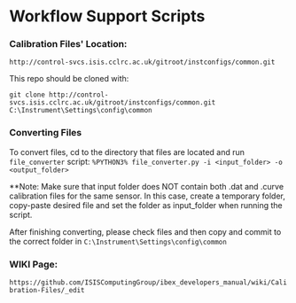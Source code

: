 # Workflow Support Scripts

### Calibration Files' Location: 

 `http://control-svcs.isis.cclrc.ac.uk/gitroot/instconfigs/common.git`

This repo should be cloned with:

 `git clone http://control-svcs.isis.cclrc.ac.uk/gitroot/instconfigs/common.git C:\Instrument\Settings\config\common`

### Converting Files

To convert files, cd to the directory that files are located and run `file_converter` script: `%PYTHON3% file_converter.py -i <input_folder> -o <output_folder>` 

**Note: Make sure that input folder does NOT contain both .dat and .curve calibration files for the same sensor. In this case, create a temporary folder, copy-paste desired file and set the folder as input_folder when running the script. 

After finishing converting, please check files and then copy and commit to the correct folder in `C:\Instrument\Settings\config\common`

### WIKI Page:

 `https://github.com/ISISComputingGroup/ibex_developers_manual/wiki/Calibration-Files/_edit`